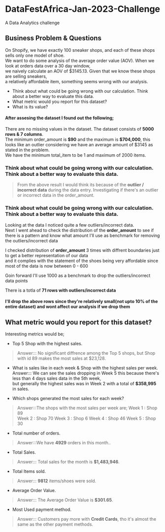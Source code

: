 # DataFestAfrica-Jan-2023-Challenge
A Data Analytics challenge

## Business Problem & Questions
On Shopify, we have exactly 100 sneaker shops, and each of these shops sells only one model of shoe.  
We want to do some analysis of the average order value (AOV). When we look at orders data over a 30 day window,  
we naively calculate an AOV of $3145.13. Given that we know these shops are selling sneakers,  
a relatively affordable item, something seems wrong with our analysis.  

* Think about what could be going wrong with our calculation. Think about a better way to evaluate this data.  
* What metric would you report for this dataset?
* What is its value?

#### After assesing the dataset I found out the following;  
There are no missing values in the dataset.
The dataset consists of **5000 rows & 7 columns**.  
The minimum order_amount is **\$90** and the maximum is **\$704,000**, this looks like an outlier considering we have an average amount of $3145 as stated in the problem.  
We have the minimum total_item to be 1 and maximum of 2000 items.  


### Think about what could be going wrong with our calculation. Think about a better way to evaluate this data.
> From the above result I would think its because of the **outlier / incorrect data** during the data entry.
Investigating if there's an outlier or incorrect data in the order_amount.

### Think about what could be going wrong with our calculation. Think about a better way to evaluate this data.  

Looking at the data I noticed quite a few outliers/incorrect data.  
Next I went ahead to check the distribution of the **order_amount** to see if there is a pattern and know what amount I'll use as benchmark for removing the outliers/incorrect data  

I checked distribution of **order_amount** 3 times with diffrent boundaries just to get a better representation of our data   
and it complies with the statement of the shoes being very affordable since most of the data is now between 0 - 600  

Goin forward I'll use 1000 as a benchmark to drop the outliers/incorrect data points  

There is a totla of **71 rows with outliers/incorrect data**
#### I'll drop the above rows since they're relatively small(not upto 10% of the entire dataset) and wont affect our analysis if we drop them

## What metric would you report for this dataset?
Interesting metrics would be;
* Top 5 Shop with the highest sales.
> Answer::: No significant diffrence among the Top 5 shops, but Shop with id 89 makes the most sales at $23,128.  

* What is sales like in each week & Shop with the highest sales per week.  
Answer::: We can see the sales dropping in Week 5 this because there's less than 4 days sales data in the 5th week,    
but generally the highest sales was in Week 2 with a total of **$358,995** in sales.

* Which shops generated the most sales for each week?
>Answer:::The shops with the most sales per week are;
> Week 1 : Shop 89  
> Week 2 : Shop 70
> Week 3 : Shop 6
> Week 4 : Shop 46
> Week 5 : Shop 30    

* Total number of orders. 
> Answer:::We have **4929** orders in this month..  

* Total Sales.
> Answer::: Total sales for the month is **\$1,483,946**.  

* Total Items sold.
> Answer::: **9812** items/shoes were sold.  

* Average Order Value.
> Answer::: The Average Order Value is **\$301.65**.  

* Most Used payment method.
> Answer::: Customers pay more with **Credit Cards**, tho it's almost the same as the other payment methods.  
